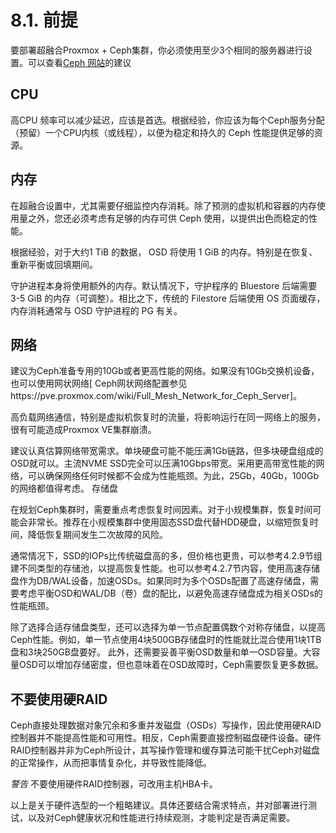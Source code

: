 # 8.1. 前提

要部署超融合Proxmox +  Ceph集群，你必须使用至少3个相同的服务器进行设置。可以查看[Ceph 网站](https://docs.ceph.com/en/nautilus/start/hardware-recommendations/)的建议

## CPU

高CPU 频率可以减少延迟，应该是首选。根据经验，你应该为每个Ceph服务分配（预留）一个CPU内核（或线程），以便为稳定和持久的 Ceph 性能提供足够的资源。

## 内存

在超融合设置中，尤其需要仔细监控内存消耗。除了预测的虚拟机和容器的内存使用量之外，您还必须考虑有足够的内存可供 Ceph 使用，以提供出色而稳定的性能。

根据经验，对于大约1 TiB 的数据， OSD 将使用 1 GiB 的内存。特别是在恢复、重新平衡或回填期间。

守护进程本身将使用额外的内存。默认情况下，守护程序的 Bluestore 后端需要3-5 GiB 的内存（可调整）。相比之下，传统的 Filestore 后端使用 OS 页面缓存，内存消耗通常与 OSD 守护进程的 PG 有关。


## 网络

建议为Ceph准备专用的10Gb或者更高性能的网络。如果没有10Gb交换机设备，也可以使用网状网络[ Ceph网状网络配置参见https://pve.proxmox.com/wiki/Full_Mesh_Network_for_Ceph_Server]。

高负载网络通信，特别是虚拟机恢复时的流量，将影响运行在同一网络上的服务，很有可能造成Proxmox VE集群崩溃。

建议认真估算网络带宽需求。单块硬盘可能不能压满1Gb链路，但多块硬盘组成的OSD就可以。主流NVME SSD完全可以压满10Gbps带宽。采用更高带宽性能的网络，可以确保网络任何时候都不会成为性能瓶颈。为此，25Gb，40Gb，100Gb的网络都值得考虑。
存储盘

在规划Ceph集群时，需要重点考虑恢复时间因素。对于小规模集群，恢复时间可能会非常长。推荐在小规模集群中使用固态SSD盘代替HDD硬盘，以缩短恢复时间，降低恢复期间发生二次故障的风险。

通常情况下，SSD的IOPs比传统磁盘高的多，但价格也更贵，可以参考4.2.9节组建不同类型的存储池，以提高恢复性能。也可以参考4.2.7节内容，使用高速存储盘作为DB/WAL设备，加速OSDs。如果同时为多个OSDs配置了高速存储盘，需要考虑平衡OSD和WAL/DB（卷）盘的配比，以避免高速存储盘成为相关OSDs的性能瓶颈。

除了选择合适存储盘类型，还可以选择为单一节点配置偶数个对称存储盘，以提高Ceph性能。例如，单一节点使用4块500GB存储盘时的性能就比混合使用1块1TB盘和3块250GB盘要好。
此外，还需要妥善平衡OSD数量和单一OSD容量。大容量OSD可以增加存储密度，但也意味着在OSD故障时，Ceph需要恢复更多数据。

## 不要使用硬RAID
Ceph直接处理数据对象冗余和多重并发磁盘（OSDs）写操作，因此使用硬RAID控制器并不能提高性能和可用性。相反，Ceph需要直接控制磁盘硬件设备。硬件RAID控制器并非为Ceph所设计，其写操作管理和缓存算法可能干扰Ceph对磁盘的正常操作，从而把事情复杂化，并导致性能降低。

*警告* 不要使用硬件RAID控制器，可改用主机HBA卡。

以上是关于硬件选型的一个粗略建议。具体还要结合需求特点，并对部署进行测试，以及对Ceph健康状况和性能进行持续观测，才能判定是否满足需要。

